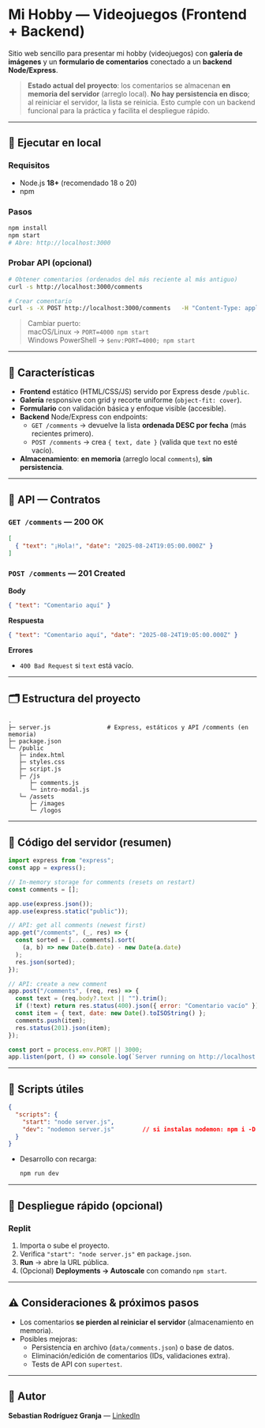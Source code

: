 # Mi Hobby — Videojuegos (Frontend + Backend)

Sitio web sencillo para presentar mi hobby (videojuegos) con **galería de imágenes** y un **formulario de comentarios** conectado a un **backend Node/Express**.

> **Estado actual del proyecto**: los comentarios se almacenan **en memoria del servidor** (arreglo local). **No hay persistencia en disco**; al reiniciar el servidor, la lista se reinicia. Esto cumple con un backend funcional para la práctica y facilita el despliegue rápido.

---

## 🚀 Ejecutar en local

### Requisitos
- Node.js **18+** (recomendado 18 o 20)
- npm

### Pasos
```bash
npm install
npm start
# Abre: http://localhost:3000
```

### Probar API (opcional)
```bash
# Obtener comentarios (ordenados del más reciente al más antiguo)
curl -s http://localhost:3000/comments

# Crear comentario
curl -s -X POST http://localhost:3000/comments   -H "Content-Type: application/json"   -d '{"text":"¡Hola mundo gamer!"}'
```

> Cambiar puerto:  
> macOS/Linux → `PORT=4000 npm start`  
> Windows PowerShell → `$env:PORT=4000; npm start`

---

## 🧩 Características
- **Frontend** estático (HTML/CSS/JS) servido por Express desde `/public`.
- **Galería** responsive con grid y recorte uniforme (`object-fit: cover`).
- **Formulario** con validación básica y enfoque visible (accesible).
- **Backend** Node/Express con endpoints:
  - `GET /comments` → devuelve la lista **ordenada DESC por fecha** (más recientes primero).
  - `POST /comments` → crea `{ text, date }` (valida que `text` no esté vacío).
- **Almacenamiento**: **en memoria** (arreglo local `comments`), **sin persistencia**.

---

## 🔌 API — Contratos

### `GET /comments` — 200 OK
```json
[
  { "text": "¡Hola!", "date": "2025-08-24T19:05:00.000Z" }
]
```

### `POST /comments` — 201 Created
**Body**
```json
{ "text": "Comentario aquí" }
```
**Respuesta**
```json
{ "text": "Comentario aquí", "date": "2025-08-24T19:05:00.000Z" }
```
**Errores**
- `400 Bad Request` si `text` está vacío.

---

## 🗂 Estructura del proyecto
```
.
├─ server.js                # Express, estáticos y API /comments (en memoria)
├─ package.json
└─ /public
   ├─ index.html
   ├─ styles.css
   ├─ script.js
   ├─ /js
      ├─ comments.js
      └─ intro-modal.js
   └─ /assets
      ├─ /images
      └─ /logos
```

---

## 🧠 Código del servidor (resumen)
```js
import express from "express";
const app = express();

// In-memory storage for comments (resets on restart)
const comments = [];

app.use(express.json());
app.use(express.static("public"));

// API: get all comments (newest first)
app.get("/comments", (_, res) => {
  const sorted = [...comments].sort(
    (a, b) => new Date(b.date) - new Date(a.date)
  );
  res.json(sorted);
});

// API: create a new comment
app.post("/comments", (req, res) => {
  const text = (req.body?.text || "").trim();
  if (!text) return res.status(400).json({ error: "Comentario vacío" });
  const item = { text, date: new Date().toISOString() };
  comments.push(item);
  res.status(201).json(item);
});

const port = process.env.PORT || 3000;
app.listen(port, () => console.log(`Server running on http://localhost:${port}`));
```

---

## 🧪 Scripts útiles
```json
{
  "scripts": {
    "start": "node server.js",
    "dev": "nodemon server.js"        // si instalas nodemon: npm i -D nodemon
  }
}
```

- Desarrollo con recarga:
  ```bash
  npm run dev
  ```

---

## 🧭 Despliegue rápido (opcional)

### Replit
1. Importa o sube el proyecto.
2. Verifica `"start": "node server.js"` en `package.json`.
3. **Run** → abre la URL pública.
4. (Opcional) **Deployments → Autoscale** con comando `npm start`.

---

## ⚠️ Consideraciones & próximos pasos
- Los comentarios **se pierden al reiniciar el servidor** (almacenamiento en memoria).
- Posibles mejoras:
  - Persistencia en archivo (`data/comments.json`) o base de datos.
  - Eliminación/edición de comentarios (IDs, validaciones extra).
  - Tests de API con `supertest`.

---

## 👤 Autor
**Sebastian Rodríguez Granja** — [LinkedIn](https://www.linkedin.com/in/sebastian-rodriguez-granja-b96804137/)
